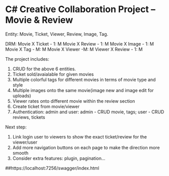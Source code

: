 # C# Creative Collaboration Project – Movie & Review
Entity: Movie, Ticket, Viewer, Review, Image, Tag.

DRM:
Movie X Ticket - 1: M
Movie X Review - 1: M
Movie X Image - 1: M
Movie X Tag - M: M
Movie X Viewer  -M: M
Viewer X Review - 1: M

The project includes:
1. CRUD for the above 6 entities.
2. Ticket sold/avaialable for given movies
3. Multiple colorful tags for different movies in terms of movie type and style
4. Multiple images onto the same movie(image new and image edit for uploads)
5. Viewer rates onto different movie within the review section
6. Create ticket from movie/viewer
7. Authentication: admin and user: admin - CRUD movie, tags; user - CRUD reviews, tickets

Next step: 
1. Link login user to viewers to show the exact ticket/review for the viewer/user
2. Add more navigation buttons on each page to make the direction more smooth
3. Consider extra features: plugin, pagination...


##https://localhost:7256/swagger/index.html

